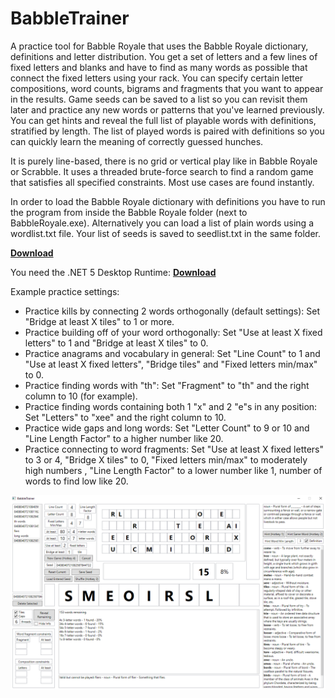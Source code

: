 # BabbleTrainer
A practice tool for Babble Royale that uses the Babble Royale dictionary, definitions and letter distribution. You get a set of letters and a few lines of fixed letters and blanks and have to find as many words as possible that connect the fixed letters using your rack. You can specify certain letter compositions, word counts, bigrams and fragments that you want to appear in the results. Game seeds can be saved to a list so you can revisit them later and practice any new words or patterns that you've learned previously. You can get hints and reveal the full list of playable words with definitions, stratified by length. The list of played words is paired with definitions so you can quickly learn the meaning of correctly guessed hunches.

It is purely line-based, there is no grid or vertical play like in Babble Royale or Scrabble. It uses a threaded brute-force search to find a random game that satisfies all specified constraints. Most use cases are found instantly.

In order to load the Babble Royale dictionary with definitions you have to run the program from inside the Babble Royale folder (next to BabbleRoyale.exe). Alternatively you can load a list of plain words using a wordlist.txt file. Your list of seeds is saved to seedlist.txt in the same folder.

**[Download](https://github.com/seodin/BabbleTrainer/releases/download/v1/BabbleTrainer.exe)**

You need the .NET 5 Desktop Runtime: **[Download](https://dotnet.microsoft.com/en-us/download/dotnet/5.0)**

Example practice settings:
- Practice kills by connecting 2 words orthogonally (default settings): Set "Bridge at least X tiles" to 1 or more.
- Practice building off of your word orthogonally: Set "Use at least X fixed letters" to 1 and "Bridge at least X tiles" to 0.
- Practice anagrams and vocabulary in general: Set "Line Count" to 1 and "Use at least X fixed letters", "Bridge tiles" and "Fixed letters min/max" to 0.
- Practice finding words with "th": Set "Fragment" to "th" and the right column to 10 (for example).
- Practice finding words containing both 1 "x" and 2 "e"s in any position: Set "Letters" to "xee" and the right column to 10.
- Practice wide gaps and long words: Set "Letter Count" to 9 or 10 and "Line Length Factor" to a higher number like 20.
- Practice connecting to word fragments: Set "Use at least X fixed letters" to 3 or 4, "Bridge X tiles" to 0, "Fixed letters min/max" to moderately high numbers , "Line Length Factor" to a lower number like 1, number of words to find low like 20.

![Screenshot](/screenshot.png)
